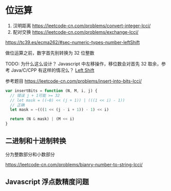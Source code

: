 # 位运算

1. 汉明距离 https://leetcode-cn.com/problems/convert-integer-lcci/
1. 配对交换 https://leetcode-cn.com/problems/exchange-lcci/

https://tc39.es/ecma262/#sec-numeric-types-number-leftShift

做位运算之前，数字首先别转换为 32 位整数

TODO: 为什么这么设计？
Javascript 中左移操作，移位数会对首先 32 取余，参考 Java/C/CPP 有这样的情况么？
[Left Shift](https://tc39.es/ecma262/#sec-numeric-types-number-leftShift)

参考题目 https://leetcode-cn.com/problems/insert-into-bits-lcci/

```js
var insertBits = function (N, M, i, j) {
  // 错误 j + 1可能 >= 32
  // let mask = ((~0) << (j + 1)) | (((1 << i) - 1))
  // 正确
  let mask = ~(((1 << (j - i + 1)) - 1) << i)

  return (N & mask) | (M << i)
}
```

## 二进制和十进制转换

分为整数部分和小数部分

https://leetcode-cn.com/problems/bianry-number-to-string-lcci/

## Javascript 浮点数精度问题
